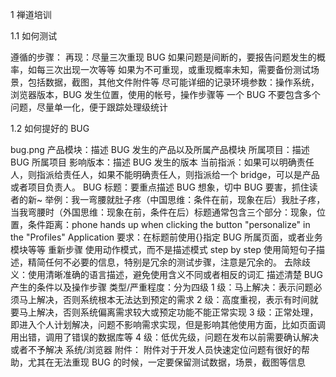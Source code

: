 1 禅道培训

1.1 如何测试

遵循的步骤：
再现：尽量三次重现 BUG
如果问题是间断的，要报告问题发生的概率，如每三次出现一次等等
如果为不可重现，或重现概率未知，需要备份测试场景，包括数据，截图，其他文件附件等
尽可能详细的记录环境参数：操作系统，浏览器版本，BUG 发生位置，使用的帐号，操作步骤等
一个 BUG 不要包含多个问题，尽量单一化，便于跟踪处理级统计

1.2 如何提好的 BUG

bug.png
产品模块：描述 BUG 发生的产品以及所属产品模块
所属项目：描述 BUG 所属项目
影响版本：描述 BUG 发生的版本
当前指派：如果可以明确责任人，则指派给责任人，如果不能明确责任人，则指派给一个 bridge，可以是产品或者项目负责人。
BUG 标题：要重点描述 BUG 想象，切中 BUG 要害，抓住读者的新~ 举例：我一弯腰就肚子疼（中国思维：条件在前，现象在后）我肚子疼，当我弯腰时（外国思维：现象在前，条件在后）标题通常包含三个部分：现象，位置，条件距离：phone hands up when clicking the button "personalize" in the "Profiles" Application 要求：在标题前使用{}指定 BUG 所属页面，或者业务模块等等
重新步骤
使用动作模式，而不是描述模式
step by step
使用简短句子描述，精简任何不必要的信息，特别是冗余的测试步骤，注意是冗余的。
去除歧义：使用清晰准确的语言描述，避免使用含义不同或者相反的词汇
描述清楚 BUG 产生的条件以及操作步骤
类型/严重程度：分为四级
1 级：马上解决：表示问题必须马上解决，否则系统根本无法达到预定的需求
2 级：高度重视，表示有时间就要马上解决，否则系统偏离需求较大或预定功能不能正常实现
3 级：正常处理，即进入个人计划解决，问题不影响需求实现，但是影响其他使用方面，比如页面调用出错，调用了错误的数据库等
4 级：低优先级，问题在发布以前需要确认解决或者不予解决
系统/浏览器
附件： 附件对于开发人员快速定位问题有很好的帮助，尤其在无法重现 BUG 的时候，一定要保留测试数据，场景，截图等信息
